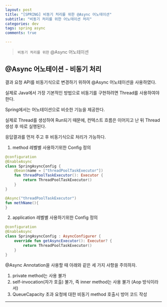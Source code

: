 ```yaml
---  
layout: post  
title: "[SPRING] 비동기 처리를 위한 @Async 어노테이션"  
subtitle: "비동기 처리를 위한 어노테이션 처리"  
categories: dev
tags: spring async
comments: true

---
```

> `비동기 처리를 위한` @Async 어노테이션

## @Async 어노테이션 - 비동기 처리

결과 요청 API를 비동기식으로 변경하기 위하여 @Async 어노테이션을 사용하였다.

실제로 Java에서 가장 기본적인 방법으로 비동기를 구현하려면 Thread를 사용하여야 한다.

Spring에서는 어노테이션으로 비슷한 기능을 제공한다.

실제로 Thread를 생성하여 Run되기 때문에, 컨텍스트 흐름은 이어지고 난 뒤 Thread 생성 후 따로 실행된다.

응답결과를 먼저 주고 후 비동기식으로 처리가 가능하다.

1. method 레벨별 사용하기위한 Config 정의

```kotlin
@configuration
@EnableAsync
class SpringAsyncConfig {
    @bean(name = ["threadPoolTaskExecutor"])
    fun threadPoolTaskExecutor(): Executor {
        return ThreadPoolTaskExecutor()
    }
}

@Async("threadPoolTaskExecutor")
fun methName(){
}
```


2. application 레벨별 사용하기위한 Config 정의

```kotlin
@configuration
@EnableAsync
class SpringAsyncConfig : AsyncConfigurer {
    override fun getAsyncExecutor(): Executor? {
        return ThreadPoolTaskExecutor()
    }
}
```

@Async Annotation을 사용할 때 아래와 같은 세 가지 사항을 주의하자.

1. private method는 사용 불가
2. self-invocation(자가 호출) 불가, 즉 inner method는 사용 불가 (Aop 방식이라서)
3. QueueCapacity 초과 요청에 대한 비동기 method 호출시 방어 코드 작성


---